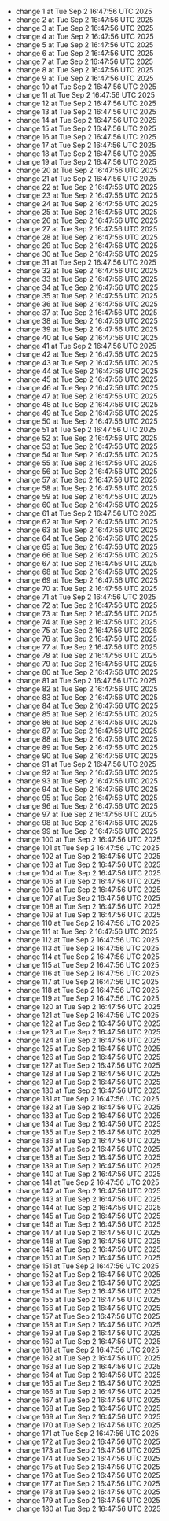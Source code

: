 - change 1 at Tue Sep  2 16:47:56 UTC 2025
- change 2 at Tue Sep  2 16:47:56 UTC 2025
- change 3 at Tue Sep  2 16:47:56 UTC 2025
- change 4 at Tue Sep  2 16:47:56 UTC 2025
- change 5 at Tue Sep  2 16:47:56 UTC 2025
- change 6 at Tue Sep  2 16:47:56 UTC 2025
- change 7 at Tue Sep  2 16:47:56 UTC 2025
- change 8 at Tue Sep  2 16:47:56 UTC 2025
- change 9 at Tue Sep  2 16:47:56 UTC 2025
- change 10 at Tue Sep  2 16:47:56 UTC 2025
- change 11 at Tue Sep  2 16:47:56 UTC 2025
- change 12 at Tue Sep  2 16:47:56 UTC 2025
- change 13 at Tue Sep  2 16:47:56 UTC 2025
- change 14 at Tue Sep  2 16:47:56 UTC 2025
- change 15 at Tue Sep  2 16:47:56 UTC 2025
- change 16 at Tue Sep  2 16:47:56 UTC 2025
- change 17 at Tue Sep  2 16:47:56 UTC 2025
- change 18 at Tue Sep  2 16:47:56 UTC 2025
- change 19 at Tue Sep  2 16:47:56 UTC 2025
- change 20 at Tue Sep  2 16:47:56 UTC 2025
- change 21 at Tue Sep  2 16:47:56 UTC 2025
- change 22 at Tue Sep  2 16:47:56 UTC 2025
- change 23 at Tue Sep  2 16:47:56 UTC 2025
- change 24 at Tue Sep  2 16:47:56 UTC 2025
- change 25 at Tue Sep  2 16:47:56 UTC 2025
- change 26 at Tue Sep  2 16:47:56 UTC 2025
- change 27 at Tue Sep  2 16:47:56 UTC 2025
- change 28 at Tue Sep  2 16:47:56 UTC 2025
- change 29 at Tue Sep  2 16:47:56 UTC 2025
- change 30 at Tue Sep  2 16:47:56 UTC 2025
- change 31 at Tue Sep  2 16:47:56 UTC 2025
- change 32 at Tue Sep  2 16:47:56 UTC 2025
- change 33 at Tue Sep  2 16:47:56 UTC 2025
- change 34 at Tue Sep  2 16:47:56 UTC 2025
- change 35 at Tue Sep  2 16:47:56 UTC 2025
- change 36 at Tue Sep  2 16:47:56 UTC 2025
- change 37 at Tue Sep  2 16:47:56 UTC 2025
- change 38 at Tue Sep  2 16:47:56 UTC 2025
- change 39 at Tue Sep  2 16:47:56 UTC 2025
- change 40 at Tue Sep  2 16:47:56 UTC 2025
- change 41 at Tue Sep  2 16:47:56 UTC 2025
- change 42 at Tue Sep  2 16:47:56 UTC 2025
- change 43 at Tue Sep  2 16:47:56 UTC 2025
- change 44 at Tue Sep  2 16:47:56 UTC 2025
- change 45 at Tue Sep  2 16:47:56 UTC 2025
- change 46 at Tue Sep  2 16:47:56 UTC 2025
- change 47 at Tue Sep  2 16:47:56 UTC 2025
- change 48 at Tue Sep  2 16:47:56 UTC 2025
- change 49 at Tue Sep  2 16:47:56 UTC 2025
- change 50 at Tue Sep  2 16:47:56 UTC 2025
- change 51 at Tue Sep  2 16:47:56 UTC 2025
- change 52 at Tue Sep  2 16:47:56 UTC 2025
- change 53 at Tue Sep  2 16:47:56 UTC 2025
- change 54 at Tue Sep  2 16:47:56 UTC 2025
- change 55 at Tue Sep  2 16:47:56 UTC 2025
- change 56 at Tue Sep  2 16:47:56 UTC 2025
- change 57 at Tue Sep  2 16:47:56 UTC 2025
- change 58 at Tue Sep  2 16:47:56 UTC 2025
- change 59 at Tue Sep  2 16:47:56 UTC 2025
- change 60 at Tue Sep  2 16:47:56 UTC 2025
- change 61 at Tue Sep  2 16:47:56 UTC 2025
- change 62 at Tue Sep  2 16:47:56 UTC 2025
- change 63 at Tue Sep  2 16:47:56 UTC 2025
- change 64 at Tue Sep  2 16:47:56 UTC 2025
- change 65 at Tue Sep  2 16:47:56 UTC 2025
- change 66 at Tue Sep  2 16:47:56 UTC 2025
- change 67 at Tue Sep  2 16:47:56 UTC 2025
- change 68 at Tue Sep  2 16:47:56 UTC 2025
- change 69 at Tue Sep  2 16:47:56 UTC 2025
- change 70 at Tue Sep  2 16:47:56 UTC 2025
- change 71 at Tue Sep  2 16:47:56 UTC 2025
- change 72 at Tue Sep  2 16:47:56 UTC 2025
- change 73 at Tue Sep  2 16:47:56 UTC 2025
- change 74 at Tue Sep  2 16:47:56 UTC 2025
- change 75 at Tue Sep  2 16:47:56 UTC 2025
- change 76 at Tue Sep  2 16:47:56 UTC 2025
- change 77 at Tue Sep  2 16:47:56 UTC 2025
- change 78 at Tue Sep  2 16:47:56 UTC 2025
- change 79 at Tue Sep  2 16:47:56 UTC 2025
- change 80 at Tue Sep  2 16:47:56 UTC 2025
- change 81 at Tue Sep  2 16:47:56 UTC 2025
- change 82 at Tue Sep  2 16:47:56 UTC 2025
- change 83 at Tue Sep  2 16:47:56 UTC 2025
- change 84 at Tue Sep  2 16:47:56 UTC 2025
- change 85 at Tue Sep  2 16:47:56 UTC 2025
- change 86 at Tue Sep  2 16:47:56 UTC 2025
- change 87 at Tue Sep  2 16:47:56 UTC 2025
- change 88 at Tue Sep  2 16:47:56 UTC 2025
- change 89 at Tue Sep  2 16:47:56 UTC 2025
- change 90 at Tue Sep  2 16:47:56 UTC 2025
- change 91 at Tue Sep  2 16:47:56 UTC 2025
- change 92 at Tue Sep  2 16:47:56 UTC 2025
- change 93 at Tue Sep  2 16:47:56 UTC 2025
- change 94 at Tue Sep  2 16:47:56 UTC 2025
- change 95 at Tue Sep  2 16:47:56 UTC 2025
- change 96 at Tue Sep  2 16:47:56 UTC 2025
- change 97 at Tue Sep  2 16:47:56 UTC 2025
- change 98 at Tue Sep  2 16:47:56 UTC 2025
- change 99 at Tue Sep  2 16:47:56 UTC 2025
- change 100 at Tue Sep  2 16:47:56 UTC 2025
- change 101 at Tue Sep  2 16:47:56 UTC 2025
- change 102 at Tue Sep  2 16:47:56 UTC 2025
- change 103 at Tue Sep  2 16:47:56 UTC 2025
- change 104 at Tue Sep  2 16:47:56 UTC 2025
- change 105 at Tue Sep  2 16:47:56 UTC 2025
- change 106 at Tue Sep  2 16:47:56 UTC 2025
- change 107 at Tue Sep  2 16:47:56 UTC 2025
- change 108 at Tue Sep  2 16:47:56 UTC 2025
- change 109 at Tue Sep  2 16:47:56 UTC 2025
- change 110 at Tue Sep  2 16:47:56 UTC 2025
- change 111 at Tue Sep  2 16:47:56 UTC 2025
- change 112 at Tue Sep  2 16:47:56 UTC 2025
- change 113 at Tue Sep  2 16:47:56 UTC 2025
- change 114 at Tue Sep  2 16:47:56 UTC 2025
- change 115 at Tue Sep  2 16:47:56 UTC 2025
- change 116 at Tue Sep  2 16:47:56 UTC 2025
- change 117 at Tue Sep  2 16:47:56 UTC 2025
- change 118 at Tue Sep  2 16:47:56 UTC 2025
- change 119 at Tue Sep  2 16:47:56 UTC 2025
- change 120 at Tue Sep  2 16:47:56 UTC 2025
- change 121 at Tue Sep  2 16:47:56 UTC 2025
- change 122 at Tue Sep  2 16:47:56 UTC 2025
- change 123 at Tue Sep  2 16:47:56 UTC 2025
- change 124 at Tue Sep  2 16:47:56 UTC 2025
- change 125 at Tue Sep  2 16:47:56 UTC 2025
- change 126 at Tue Sep  2 16:47:56 UTC 2025
- change 127 at Tue Sep  2 16:47:56 UTC 2025
- change 128 at Tue Sep  2 16:47:56 UTC 2025
- change 129 at Tue Sep  2 16:47:56 UTC 2025
- change 130 at Tue Sep  2 16:47:56 UTC 2025
- change 131 at Tue Sep  2 16:47:56 UTC 2025
- change 132 at Tue Sep  2 16:47:56 UTC 2025
- change 133 at Tue Sep  2 16:47:56 UTC 2025
- change 134 at Tue Sep  2 16:47:56 UTC 2025
- change 135 at Tue Sep  2 16:47:56 UTC 2025
- change 136 at Tue Sep  2 16:47:56 UTC 2025
- change 137 at Tue Sep  2 16:47:56 UTC 2025
- change 138 at Tue Sep  2 16:47:56 UTC 2025
- change 139 at Tue Sep  2 16:47:56 UTC 2025
- change 140 at Tue Sep  2 16:47:56 UTC 2025
- change 141 at Tue Sep  2 16:47:56 UTC 2025
- change 142 at Tue Sep  2 16:47:56 UTC 2025
- change 143 at Tue Sep  2 16:47:56 UTC 2025
- change 144 at Tue Sep  2 16:47:56 UTC 2025
- change 145 at Tue Sep  2 16:47:56 UTC 2025
- change 146 at Tue Sep  2 16:47:56 UTC 2025
- change 147 at Tue Sep  2 16:47:56 UTC 2025
- change 148 at Tue Sep  2 16:47:56 UTC 2025
- change 149 at Tue Sep  2 16:47:56 UTC 2025
- change 150 at Tue Sep  2 16:47:56 UTC 2025
- change 151 at Tue Sep  2 16:47:56 UTC 2025
- change 152 at Tue Sep  2 16:47:56 UTC 2025
- change 153 at Tue Sep  2 16:47:56 UTC 2025
- change 154 at Tue Sep  2 16:47:56 UTC 2025
- change 155 at Tue Sep  2 16:47:56 UTC 2025
- change 156 at Tue Sep  2 16:47:56 UTC 2025
- change 157 at Tue Sep  2 16:47:56 UTC 2025
- change 158 at Tue Sep  2 16:47:56 UTC 2025
- change 159 at Tue Sep  2 16:47:56 UTC 2025
- change 160 at Tue Sep  2 16:47:56 UTC 2025
- change 161 at Tue Sep  2 16:47:56 UTC 2025
- change 162 at Tue Sep  2 16:47:56 UTC 2025
- change 163 at Tue Sep  2 16:47:56 UTC 2025
- change 164 at Tue Sep  2 16:47:56 UTC 2025
- change 165 at Tue Sep  2 16:47:56 UTC 2025
- change 166 at Tue Sep  2 16:47:56 UTC 2025
- change 167 at Tue Sep  2 16:47:56 UTC 2025
- change 168 at Tue Sep  2 16:47:56 UTC 2025
- change 169 at Tue Sep  2 16:47:56 UTC 2025
- change 170 at Tue Sep  2 16:47:56 UTC 2025
- change 171 at Tue Sep  2 16:47:56 UTC 2025
- change 172 at Tue Sep  2 16:47:56 UTC 2025
- change 173 at Tue Sep  2 16:47:56 UTC 2025
- change 174 at Tue Sep  2 16:47:56 UTC 2025
- change 175 at Tue Sep  2 16:47:56 UTC 2025
- change 176 at Tue Sep  2 16:47:56 UTC 2025
- change 177 at Tue Sep  2 16:47:56 UTC 2025
- change 178 at Tue Sep  2 16:47:56 UTC 2025
- change 179 at Tue Sep  2 16:47:56 UTC 2025
- change 180 at Tue Sep  2 16:47:56 UTC 2025
